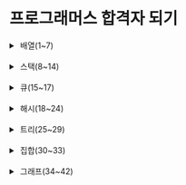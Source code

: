 # 프로그래머스 합격자 되기

<details>
<summary>&nbsp;배열(1~7)</summary>

* 1 - 저자님 깃허브
  https://github.com/retrogemHK/codingtest_java/blob/main/solution/01.java
* 2 - 저자님 깃허브
  https://github.com/retrogemHK/codingtest_java/blob/main/solution/02.java
* 3 - 두 개 뽑아서 더하기
  https://school.programmers.co.kr/learn/courses/30/lessons/68644
* 4 - 모의고사
  https://school.programmers.co.kr/learn/courses/30/lessons/42840
* 5 - 행렬의 곱셈
  https://school.programmers.co.kr/learn/courses/30/lessons/12949
* 6 - 실패율
  https://school.programmers.co.kr/learn/courses/30/lessons/42889
* 7 - 방문 길이
  https://school.programmers.co.kr/learn/courses/30/lessons/49994

</details>

<br/>

<details>
<summary>&nbsp;스택(8~14)</summary>

* 8 - 올바른 괄호
  https://school.programmers.co.kr/learn/courses/30/lessons/12909
* 9 - 저자님 깃허브
  https://github.com/retrogemHK/codingtest_java/blob/main/solution/09.java
* 10 - 괄호 회전하기
  https://school.programmers.co.kr/learn/courses/30/lessons/76502
* 11 - 짝지어 제거하기
  https://school.programmers.co.kr/learn/courses/30/lessons/12973
* 12 - 주식가격
  https://school.programmers.co.kr/learn/courses/30/lessons/42584
* 13 - 크레인 인형 뽑기 게임
  https://school.programmers.co.kr/learn/courses/30/lessons/64061
* 14 - 표 편집
  https://school.programmers.co.kr/learn/courses/30/lessons/81303
</details>

<br/>

<details>
<summary>&nbsp;큐(15~17)</summary>

* 15 - 요세푸스 문제
  https://github.com/retrogemHK/codingtest_java/blob/main/solution/15.java
* 16 - 기능 개발
  https://school.programmers.co.kr/learn/courses/30/lessons/42586
* 17 - 카드 뭉치
  https://school.programmers.co.kr/learn/courses/30/lessons/159994
</details>

<br/>

<details>
<summary>&nbsp;해시(18~24)</summary>

* 18 - 두 개의 수로 특정값 만들기
  https://github.com/retrogemHK/codingtest_java/blob/main/solution/18.java
* 19 - 완주하기 못한 선수
  https://school.programmers.co.kr/learn/courses/30/lessons/42576
* 20 - 할인 행사
  https://school.programmers.co.kr/learn/courses/30/lessons/131127
* 21 - 오픈채팅방
  https://school.programmers.co.kr/learn/courses/30/lessons/42888
* 22 - 베스트앨범
  https://school.programmers.co.kr/learn/courses/30/lessons/42579
* 23 - 신고 결과 받기
  https://school.programmers.co.kr/learn/courses/30/lessons/92334
* 24 - 메뉴 리뉴얼
  https://school.programmers.co.kr/learn/courses/30/lessons/72411
</details>

<br/>

<details>
<summary>&nbsp;트리(25~29)</summary>

* 25 - 트리 순회 
  https://github.com/retrogemHK/codingtest_java/blob/main/solution/25.java
* 26 - 예상 대진표
  https://school.programmers.co.kr/learn/courses/30/lessons/12985
* 27 - 다단계 칫솔 판매
  https://school.programmers.co.kr/learn/courses/30/lessons/77486
* 28 - 양과 늑대
  https://school.programmers.co.kr/learn/courses/30/lessons/92343
* 29 - 길 찾기 게임
  https://school.programmers.co.kr/learn/courses/30/lessons/42892
</details>

<br/>

<details>
<summary>&nbsp;집합(30~33)</summary>

* 30 - 간단한 유니온-파인드 알고리즘 구현하기
  https://github.com/retrogemHK/codingtest_java/blob/main/solution/30.java
* 31 - 폰켓몬
  https://school.programmers.co.kr/learn/courses/30/lessons/1845
* 32 - 영어 끝말잇기
  https://school.programmers.co.kr/learn/courses/30/lessons/12981
* 33 - 섬 연결하기
  https://school.programmers.co.kr/learn/courses/30/lessons/42861
</details>

<br/>

<details>
<summary>&nbsp;그래프(34~42)</summary>

* 34 - 깊이 우선 탐색 순회
  https://github.com/retrogemHK/codingtest_java/blob/main/solution/34.java
* 35 - 너비 우선 탐색 순회
  https://github.com/retrogemHK/codingtest_java/blob/main/solution/35.java
* 36 - 다익스트라 알고리즘
  https://github.com/retrogemHK/codingtest_java/blob/main/solution/36.java
* 37 - 게임 맵 최단 거리
  https://school.programmers.co.kr/learn/courses/30/lessons/1844
* 38 - 네트워크
  https://school.programmers.co.kr/learn/courses/30/lessons/43162
* 39 - 미로 탈출
  https://school.programmers.co.kr/learn/courses/30/lessons/159993
* 40 - 배달
  https://school.programmers.co.kr/learn/courses/30/lessons/12978
* 41 - 경주로 건설
  https://school.programmers.co.kr/learn/courses/30/lessons/67259
* 42 - 전력망을 둘로 나누기
  https://school.programmers.co.kr/learn/courses/30/lessons/86971
</details>
